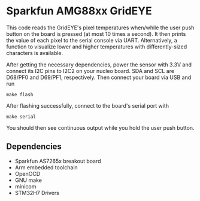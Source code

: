 # Sparkfun AMG88xx GridEYE

This code reads the GridEYE's pixel temperatures when/while the user push button
on the board is pressed (at most 10 times a second). It then prints the value of
each pixel to the serial console via UART. Alternatively, a function to
visualize lower and higher temperatures with differently-sized characters is
available.

After getting the necessary dependencies, power the sensor with 3.3V and connect
its I2C pins to I2C2 on your nucleo board. SDA and SCL are D68/PF0 and D69/PF1,
respectively. Then connect your board via USB and run

```
make flash
```

After flashing successfully, connect to the board's serial port with

```
make serial
```

You should then see continuous output while you hold the user push button.

## Dependencies

- Sparkfun AS7265x breakout board
- Arm embedded toolchain
- OpenOCD
- GNU make
- minicom
- STM32H7 Drivers
